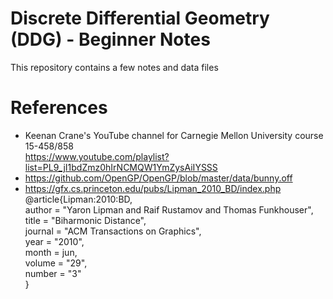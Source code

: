 # Discrete Differential Geometry (DDG) - Beginner Notes

This repository contains a few notes and data files

# References
- Keenan Crane's YouTube channel for Carnegie Mellon University course 15-458/858 \
  https://www.youtube.com/playlist?list=PL9_jI1bdZmz0hIrNCMQW1YmZysAiIYSSS
- https://github.com/OpenGP/OpenGP/blob/master/data/bunny.off
- https://gfx.cs.princeton.edu/pubs/Lipman_2010_BD/index.php
  @article{Lipman:2010:BD, \
   author = "Yaron Lipman and Raif Rustamov and Thomas Funkhouser", \
   title = "Biharmonic Distance", \
   journal = "ACM Transactions on Graphics", \
   year = "2010", \
   month = jun, \
   volume = "29", \
   number = "3" \
}


